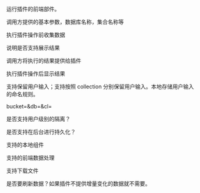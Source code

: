 运行插件的前端部件。

调用方提供的基本参数，数据库名称，集合名称等

执行插件操作前收集数据

说明是否支持展示结果

调用方将执行的结果提供给插件

执行插件操作后显示结果

支持保留用户输入；支持按照 collection 分别保留用户输入。本地存储用户输入的命名规则。

bucket=&db=&cl=

是否支持用户级别的隔离？

是否支持在后台进行持久化？

支持的本地组件

支持的前端数据处理

支持下载文件

是否要刷新数据？如果插件不提供增量变化的数据就不需要。
